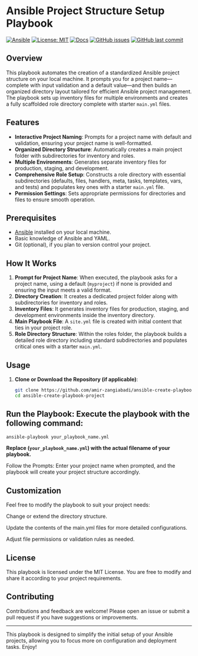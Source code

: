 # Ansible Project Structure Setup Playbook

[![Ansible](https://img.shields.io/badge/Ansible-✓-lightgrey.svg)](https://docs.ansible.com/)
[![License: MIT](https://img.shields.io/badge/License-MIT-yellow.svg)](https://opensource.org/licenses/MIT)
[![Docs](https://img.shields.io/badge/docs-passing-brightgreen.svg)](https://docs.ansible.com/)
[![GitHub issues](https://img.shields.io/github/issues/amir-zangiabadi/ansible-create-playbook-project.svg)](https://github.com/amir-zangiabadi/ansible-create-playbook-project/issues)
[![GitHub last commit](https://img.shields.io/github/last-commit/amir-zangiabadi/ansible-create-playbook-project.svg)](https://github.com/amir-zangiabadi/ansible-create-playbook-project/commits/main)

## Overview

This playbook automates the creation of a standardized Ansible project structure on your local machine. It prompts you for a project name—complete with input validation and a default value—and then builds an organized directory layout tailored for efficient Ansible project management. The playbook sets up inventory files for multiple environments and creates a fully scaffolded role directory complete with starter `main.yml` files.

## Features

- **Interactive Project Naming**: Prompts for a project name with default and validation, ensuring your project name is well-formatted.
- **Organized Directory Structure**: Automatically creates a main project folder with subdirectories for inventory and roles.
- **Multiple Environments**: Generates separate inventory files for production, staging, and development.
- **Comprehensive Role Setup**: Constructs a role directory with essential subdirectories (defaults, files, handlers, meta, tasks, templates, vars, and tests) and populates key ones with a starter `main.yml` file.
- **Permission Settings**: Sets appropriate permissions for directories and files to ensure smooth operation.

## Prerequisites

- [Ansible](https://docs.ansible.com/) installed on your local machine.
- Basic knowledge of Ansible and YAML.
- Git (optional), if you plan to version control your project.

## How It Works

1. **Prompt for Project Name**: When executed, the playbook asks for a project name, using a default (`myproject`) if none is provided and ensuring the input meets a valid format.
2. **Directory Creation**: It creates a dedicated project folder along with subdirectories for inventory and roles.
3. **Inventory Files**: It generates inventory files for production, staging, and development environments inside the inventory directory.
4. **Main Playbook File**: A `site.yml` file is created with initial content that ties in your project role.
5. **Role Directory Structure**: Within the roles folder, the playbook builds a detailed role directory including standard subdirectories and populates critical ones with a starter `main.yml`.

## Usage

1. **Clone or Download the Repository (if applicable)**:
   ```bash
   git clone https://github.com/amir-zangiabadi/ansible-create-playbook-project.git
   cd ansible-create-playbook-project
    ```


## Run the Playbook: Execute the playbook with the following command:
 ```bash
ansible-playbook your_playbook_name.yml
```

**Replace (`your_playbook_name.yml`) with the actual filename of your playbook.**

Follow the Prompts: Enter your project name when prompted, and the playbook will create your project structure accordingly.

## Customization
Feel free to modify the playbook to suit your project needs:

Change or extend the directory structure.

Update the contents of the main.yml files for more detailed configurations.

Adjust file permissions or validation rules as needed.

## License
This playbook is licensed under the MIT License. You are free to modify and share it according to your project requirements.

## Contributing

Contributions and feedback are welcome! Please open an issue or submit a pull request if you have suggestions or improvements.

-------------------------------------------------------------------------------------------------------------------------------------------------
This playbook is designed to simplify the initial setup of your Ansible projects, allowing you to focus more on configuration and deployment tasks. Enjoy!
